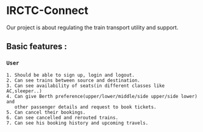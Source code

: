 # IRCTC-Connect
Our project is about regulating the train transport utility and support.


## Basic features :
### `User`
```
1. Should be able to sign up, login and logout.
2. Can see trains between source and destination.
3. Can see availability of seats(in different classes like AC,sleeper..)
4. Can give Berth preference(upper/lower/middle/side upper/side lower) and
   other passenger details and request to book tickets.
5. Can cancel their bookings.
6. Can see cancelled and rerouted trains.
7. Can see his booking history and upcoming travels.
```
